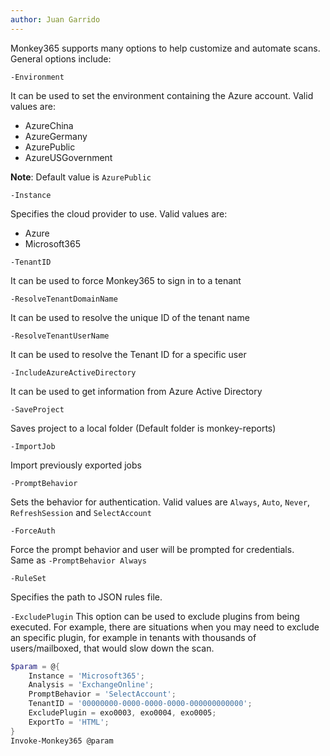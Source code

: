 ```yaml
---
author: Juan Garrido
---
```


Monkey365 supports many options to help customize and automate scans. General options include:

```-Environment```

It can be used to set the environment containing the Azure account. Valid values are:

* AzureChina
* AzureGermany
* AzurePublic
* AzureUSGovernment

**Note**: Default value is ```AzurePublic```

 ```-Instance```

Specifies the cloud provider to use. Valid values are:

* Azure
* Microsoft365

 ```-TenantID```

It can be used to force Monkey365 to sign in to a tenant

```-ResolveTenantDomainName```

It can be used to resolve the unique ID of the tenant name

```-ResolveTenantUserName```

It can be used to resolve the Tenant ID for a specific user

```-IncludeAzureActiveDirectory```

It can be used to get information from Azure Active Directory

```-SaveProject```

Saves project to a local folder (Default folder is monkey-reports)

```-ImportJob```

Import previously exported jobs

```-PromptBehavior```

Sets the behavior for authentication. Valid values are ```Always```, ```Auto```, ```Never```, ```RefreshSession``` and ```SelectAccount```

```-ForceAuth```

Force the prompt behavior and user will be prompted for credentials. <br /> Same as ```-PromptBehavior Always```

```-RuleSet```

Specifies the path to JSON rules file.

```-ExcludePlugin```
This option can be used to exclude plugins from being executed. For example, there are situations when you may need to exclude an specific plugin, for example in tenants with thousands of users/mailboxed, that would slow down the scan.

``` powershell
$param = @{
    Instance = 'Microsoft365';
    Analysis = 'ExchangeOnline';
    PromptBehavior = 'SelectAccount';
    TenantID = '00000000-0000-0000-0000-000000000000';
	ExcludePlugin = exo0003, exo0004, exo0005;
    ExportTo = 'HTML';
}
Invoke-Monkey365 @param
```